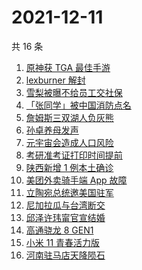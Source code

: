 # 2021-12-11

共 16 条

<!-- BEGIN -->
<!-- 最后更新时间 Sat Dec 11 2021 02:11:00 GMT+0800 (China Standard Time) -->

1. [原神获 TGA 最佳手游](https://www.zhihu.com/search?q=原神)
1. [lexburner 解封](https://www.zhihu.com/search?q=lex)
1. [雪梨被曝不给员工交社保](https://www.zhihu.com/search?q=雪梨)
1. [「张同学」被中国消防点名](https://www.zhihu.com/search?q=张同学)
1. [詹姆斯三双湖人负灰熊](https://www.zhihu.com/search?q=湖人)
1. [孙卓养母发声](https://www.zhihu.com/search?q=孙卓)
1. [元宇宙会造成人口风险](https://www.zhihu.com/search?q=元宇宙)
1. [考研准考证打印时间提前](https://www.zhihu.com/search?q=考研准考证)
1. [陕西新增 1 例本土确诊](https://www.zhihu.com/search?q=陕西疫情)
1. [美团外卖骑手端 App 故障](https://www.zhihu.com/search?q=美团外卖)
1. [立陶宛总统邀美国驻军](https://www.zhihu.com/search?q=立陶宛)
1. [尼加拉瓜与台湾断交](https://www.zhihu.com/search?q=尼加拉瓜)
1. [邱泽许玮甯官宣结婚](https://www.zhihu.com/search?q=邱泽)
1. [高通骁龙 8 GEN1](https://www.zhihu.com/search?q=骁龙8GEN1)
1. [小米 11 青春活力版](https://www.zhihu.com/search?q=小米11)
1. [河南驻马店天降陨石](https://www.zhihu.com/search?q=河南陨石)

<!-- END -->
